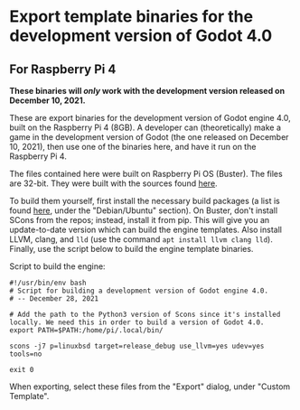 # Export template binaries for the development version of Godot 4.0
## For Raspberry Pi 4

**These binaries will _only_ work with the development version released on December 10, 2021.**

These are export binaries for the development version of Godot engine 4.0, built on the Raspberry Pi 4 (8GB). A developer can (theoretically) make a game in the development version of Godot (the one released on December 10, 2021), then use one of the binaries here, and have it run on the Raspberry Pi 4.

The files contained here were built on Raspberry Pi OS (Buster). The files are 32-bit. They were built with the sources found [here](https://downloads.tuxfamily.org/godotengine/testing/4.0/4.0-dev.20211210/).

To build them yourself, first install the necessary build packages (a list is found [here](https://docs.godotengine.org/en/latest/development/compiling/compiling_for_linuxbsd.html), under the "Debian/Ubuntu" section). On Buster, don't install SCons from the repos; instead, install it from pip. This will give you an update-to-date version which can build the engine templates. Also install LLVM, clang, and `lld` (use the command `apt install llvm clang lld`). Finally, use the script below to build the engine template binaries.

Script to build the engine:

    #!/usr/bin/env bash
    # Script for building a development version of Godot engine 4.0.
    # -- December 28, 2021

    # Add the path to the Python3 version of Scons since it's installed locally. We need this in order to build a version of Godot 4.0.
    export PATH=$PATH:/home/pi/.local/bin/

    scons -j7 p=linuxbsd target=release_debug use_llvm=yes udev=yes tools=no

    exit 0

When exporting, select these files from the "Export" dialog, under "Custom Template".
